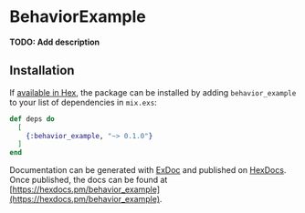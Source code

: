 # BehaviorExample

**TODO: Add description**

## Installation

If [available in Hex](https://hex.pm/docs/publish), the package can be installed
by adding `behavior_example` to your list of dependencies in `mix.exs`:

```elixir
def deps do
  [
    {:behavior_example, "~> 0.1.0"}
  ]
end
```

Documentation can be generated with [ExDoc](https://github.com/elixir-lang/ex_doc)
and published on [HexDocs](https://hexdocs.pm). Once published, the docs can
be found at [https://hexdocs.pm/behavior_example](https://hexdocs.pm/behavior_example).

